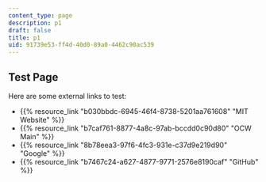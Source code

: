 ```yaml
---
content_type: page
description: p1
draft: false
title: p1
uid: 91739e53-ff4d-40d0-89a0-4462c90ac539
---
```

## Test Page

Here are some external links to test:

- {{% resource_link "b030bbdc-6945-46f4-8738-5201aa761608" "MIT Website" %}}
- {{% resource_link "b7caf761-8877-4a8c-97ab-bccdd0c90d80" "OCW Main" %}}
- {{% resource_link "8b78eea3-97f6-4fc3-931e-c37d9e219d90" "Google" %}}
- {{% resource_link "b7467c24-a627-4877-9771-2576e8190caf" "GitHub" %}}